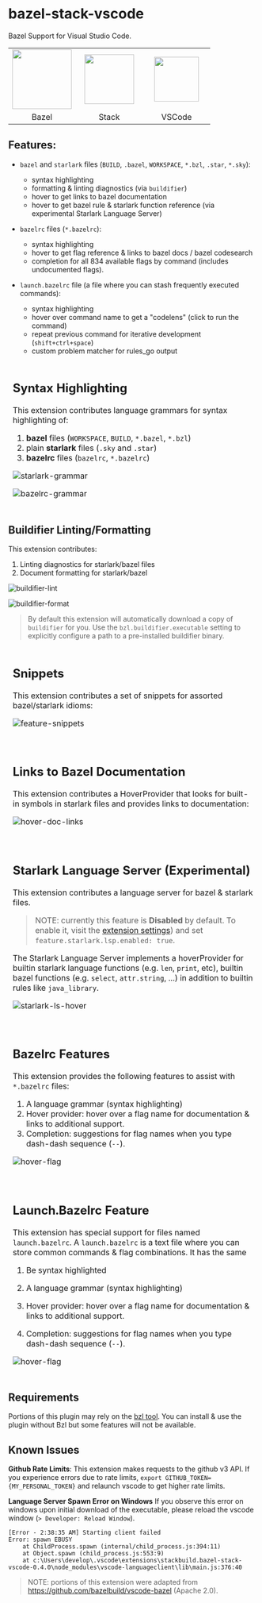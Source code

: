 # bazel-stack-vscode

Bazel Support for Visual Studio Code.

<table><tr>
<td style="width: 120px; text-align: center"><img src="https://upload.wikimedia.org/wikipedia/en/thumb/7/7d/Bazel_logo.svg/240px-Bazel_logo.svg.png" height="120"/></td>
<td style="width: 120px; text-align: center"><img src="https://user-images.githubusercontent.com/50580/78734740-486ba400-7906-11ea-89fa-f207544de185.png" height="100"/></td>
<td style="width: 120px; text-align: center"><img src="https://user-images.githubusercontent.com/29654835/27530004-e789a11e-5a13-11e7-8a34-870da7e678ac.PNG" height="90"/></td>
</tr><tr>
<td style="text-align: center">Bazel</td>
<td style="text-align: center">Stack</td>
<td style="text-align: center">VSCode</td>
</tr></table>

## Features:

- `bazel` and `starlark` files (`BUILD`, `.bazel`, `WORKSPACE`, `*.bzl`, `.star`, `*.sky`):
  - syntax highlighting
  - formatting & linting diagnostics (via `buildifier`)
  - hover to get links to bazel documentation
  - hover to get bazel rule & starlark function reference (via experimental Starlark Language
    Server)

- `bazelrc` files (`*.bazelrc`):
  - syntax highlighting
  - hover to get flag reference & links to bazel docs / bazel codesearch
  - completion for all 834 available flags by command (includes undocumented flags).
- `launch.bazelrc` file (a file where you can stash frequently executed commands):
  - syntax highlighting
  - hover over command name to get a "codelens" (click to run the command)
  - repeat previous command for iterative development (`shift+ctrl+space`)
  - custom problem matcher for rules_go output


<table border-collapse="collapse" style="margin: 1rem 0">
<tr><td style="border: 1px solid rgba(255,255,255,0.16)">

## Syntax Highlighting

This extension contributes language grammars for syntax highlighting of:

1. **bazel** files (`WORKSPACE`, `BUILD`, `*.bazel`, `*.bzl`)
2. plain **starlark** files (`.sky` and `.star`)
3. **bazelrc** files (`bazelrc`, `*.bazelrc`)

![starlark-grammar](https://user-images.githubusercontent.com/50580/87883685-38b03100-c9c6-11ea-88ac-04202a45abaf.png)

![bazelrc-grammar](https://user-images.githubusercontent.com/50580/88016408-8caf3880-cae0-11ea-8afa-a2898f136d2f.png)

</tr></tr>
</table>


## Buildifier Linting/Formatting

This extension contributes:

1. Linting diagnostics for starlark/bazel files
2. Document formatting for starlark/bazel

![buildifier-lint](https://user-images.githubusercontent.com/50580/88228725-ce4cfa00-cc2c-11ea-82a6-3d9a7975d148.gif)

![buildifier-format](https://user-images.githubusercontent.com/50580/88228704-cab97300-cc2c-11ea-9920-54e981c1e8ae.gif)

> By default this extension will automatically download a copy of `buildifier`
for you.  Use the `bzl.buildifier.executable` setting to  explicitly configure a
path to a pre-installed buildifier binary. 

</tr></tr>
</table>


<table border-collapse="collapse" style="margin: 1rem 0">
<tr><td style="border: 1px solid rgba(255,255,255,0.16)">

## Snippets

This extension contributes a set of snippets for assorted bazel/starlark
idioms:

![feature-snippets](https://user-images.githubusercontent.com/50580/87883832-60ec5f80-c9c7-11ea-87a8-ec78e7214670.png)
</tr></tr>
</table>

<table border-collapse="collapse" style="margin: 1rem 0">
<tr><td style="border: 1px solid rgba(255,255,255,0.16)">

## Links to Bazel Documentation

This extension contributes a HoverProvider that looks for built-in symbols in starlark files and provides links to documentation:

![hover-doc-links](https://user-images.githubusercontent.com/50580/87987703-4c2dcb80-ca9c-11ea-95f0-430b1d8856e7.gif)

</tr></tr>
</table>



<table border-collapse="collapse" style="margin: 1rem 0">
<tr><td style="border: 1px solid rgba(255,255,255,0.16)">

## Starlark Language Server (Experimental)

This extension contributes a language server for bazel & starlark files.  

> NOTE: currently this feature is **Disabled** by default.  To enable it, visit the [extension settings](command://workbench.action.openSettings)) and set `feature.starlark.lsp.enabled: true`.

The Starlark Language Server implements a hoverProvider for builtin starlark
language functions (e.g. `len`, `print`, etc), builtin bazel functions (e.g.
`select`, `attr.string`, ...) in addition to builtin rules like `java_library`. 

![starlark-ls-hover](https://user-images.githubusercontent.com/50580/89113148-551e8580-d42a-11ea-990e-04be3a90b77c.gif)

</tr></tr>
</table>



<table border-collapse="collapse" style="margin: 1rem 0">
<tr><td style="border: 1px solid rgba(255,255,255,0.16)">

## Bazelrc Features

This extension provides the following features to assist with `*.bazelrc` files:

1. A language grammar (syntax highlighting)
2. Hover provider: hover over a flag name for documentation & links to additional support.
3. Completion: suggestions for flag names when you type dash-dash sequence (`--`).

![hover-flag](https://user-images.githubusercontent.com/50580/87987703-4c2dcb80-ca9c-11ea-95f0-430b1d8856e7.gif)

</tr></tr>
</table>


<table border-collapse="collapse" style="margin: 1rem 0">
<tr><td style="border: 1px solid rgba(255,255,255,0.16)">

## Launch.Bazelrc Feature

This extension has special support for files named `launch.bazelrc`.  A
`launch.bazelrc` is a text file where you can store common commands & flag combinations.  It has the same 

1. Be syntax highlighted

2. A language grammar (syntax highlighting)
3. Hover provider: hover over a flag name for documentation & links to additional support.
4. Completion: suggestions for flag names when you type dash-dash sequence (`--`).

![hover-flag](https://user-images.githubusercontent.com/50580/87987703-4c2dcb80-ca9c-11ea-95f0-430b1d8856e7.gif)

</tr></tr>
</table>



## Requirements

Portions of this plugin may rely on the [bzl tool](https://build.bzl.io).  You
can install & use the plugin without Bzl but some features will not be
available.


## Known Issues

**Github Rate Limits**: This extension makes requests to the github v3 API.  If
you experience errors due to rate limits, `export
GITHUB_TOKEN={MY_PERSONAL_TOKEN}` and relaunch vscode  to get higher rate
limits.

**Language Server Spawn Error on Windows** If you observe this error on windows upon initial download of the executable, please reload the vscode window (`> Developer: Reload Window`).

```
[Error - 2:38:35 AM] Starting client failed
Error: spawn EBUSY
	at ChildProcess.spawn (internal/child_process.js:394:11)
	at Object.spawn (child_process.js:553:9)
	at c:\Users\develop\.vscode\extensions\stackbuild.bazel-stack-vscode-0.4.0\node_modules\vscode-languageclient\lib\main.js:376:40
```

> NOTE: portions of this extension were adapted from
> https://github.com/bazelbuild/vscode-bazel (Apache 2.0).